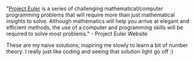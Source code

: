 "[Project Euler](http://projecteuler.net/) is a series of challenging mathematical/computer programming problems that will require more than just mathematical insights to solve. Although mathematics will help you arrive at elegant and efficient methods, the use of a computer and programming skills will be required to solve most problems." - Project Euler Website

These are my naive solutions, inspiring me slowly to learn a bit of number theory.  I really just like coding and seeing that solution light go off :)